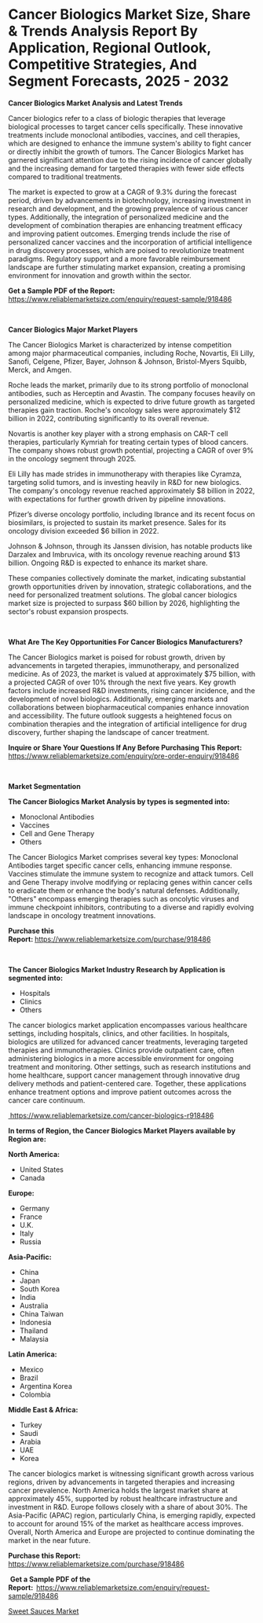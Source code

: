 <p><h1>Cancer Biologics Market Size, Share & Trends Analysis Report By Application, Regional Outlook, Competitive Strategies, And Segment Forecasts, 2025 - 2032</h1></p><p><strong>Cancer Biologics Market Analysis and Latest Trends</strong></p>
<p><p>Cancer biologics refer to a class of biologic therapies that leverage biological processes to target cancer cells specifically. These innovative treatments include monoclonal antibodies, vaccines, and cell therapies, which are designed to enhance the immune system's ability to fight cancer or directly inhibit the growth of tumors. The Cancer Biologics Market has garnered significant attention due to the rising incidence of cancer globally and the increasing demand for targeted therapies with fewer side effects compared to traditional treatments.</p><p>The market is expected to grow at a CAGR of 9.3% during the forecast period, driven by advancements in biotechnology, increasing investment in research and development, and the growing prevalence of various cancer types. Additionally, the integration of personalized medicine and the development of combination therapies are enhancing treatment efficacy and improving patient outcomes. Emerging trends include the rise of personalized cancer vaccines and the incorporation of artificial intelligence in drug discovery processes, which are poised to revolutionize treatment paradigms. Regulatory support and a more favorable reimbursement landscape are further stimulating market expansion, creating a promising environment for innovation and growth within the sector.</p></p>
<p><strong>Get a Sample PDF of the Report:&nbsp;</strong> <a href="https://www.reliablemarketsize.com/enquiry/request-sample/918486?utm_campaign=3248&utm_medium=2&utm_source=Github&utm_content=ia&utm_term=07032025&utm_id=cancer-biologics">https://www.reliablemarketsize.com/enquiry/request-sample/918486</a></p>
<p>&nbsp;</p>
<p><strong>Cancer Biologics Major Market Players</strong></p>
<p><p>The Cancer Biologics Market is characterized by intense competition among major pharmaceutical companies, including Roche, Novartis, Eli Lilly, Sanofi, Celgene, Pfizer, Bayer, Johnson & Johnson, Bristol-Myers Squibb, Merck, and Amgen. </p><p>Roche leads the market, primarily due to its strong portfolio of monoclonal antibodies, such as Herceptin and Avastin. The company focuses heavily on personalized medicine, which is expected to drive future growth as targeted therapies gain traction. Roche's oncology sales were approximately $12 billion in 2022, contributing significantly to its overall revenue.</p><p>Novartis is another key player with a strong emphasis on CAR-T cell therapies, particularly Kymriah for treating certain types of blood cancers. The company shows robust growth potential, projecting a CAGR of over 9% in the oncology segment through 2025. </p><p>Eli Lilly has made strides in immunotherapy with therapies like Cyramza, targeting solid tumors, and is investing heavily in R&D for new biologics. The company's oncology revenue reached approximately $8 billion in 2022, with expectations for further growth driven by pipeline innovations.</p><p>Pfizer’s diverse oncology portfolio, including Ibrance and its recent focus on biosimilars, is projected to sustain its market presence. Sales for its oncology division exceeded $6 billion in 2022.</p><p>Johnson & Johnson, through its Janssen division, has notable products like Darzalex and Imbruvica, with its oncology revenue reaching around $13 billion. Ongoing R&D is expected to enhance its market share.</p><p>These companies collectively dominate the market, indicating substantial growth opportunities driven by innovation, strategic collaborations, and the need for personalized treatment solutions. The global cancer biologics market size is projected to surpass $60 billion by 2026, highlighting the sector's robust expansion prospects.</p></p>
<p>&nbsp;</p>
<p><strong>What Are The Key Opportunities For Cancer Biologics Manufacturers?</strong></p>
<p><p>The Cancer Biologics market is poised for robust growth, driven by advancements in targeted therapies, immunotherapy, and personalized medicine. As of 2023, the market is valued at approximately $75 billion, with a projected CAGR of over 10% through the next five years. Key growth factors include increased R&D investments, rising cancer incidence, and the development of novel biologics. Additionally, emerging markets and collaborations between biopharmaceutical companies enhance innovation and accessibility. The future outlook suggests a heightened focus on combination therapies and the integration of artificial intelligence for drug discovery, further shaping the landscape of cancer treatment.</p></p>
<p><strong>Inquire or Share Your Questions If Any Before Purchasing This Report:</strong> <a href="https://www.reliablemarketsize.com/enquiry/pre-order-enquiry/918486?utm_campaign=3248&utm_medium=2&utm_source=Github&utm_content=ia&utm_term=07032025&utm_id=cancer-biologics">https://www.reliablemarketsize.com/enquiry/pre-order-enquiry/918486</a></p>
<p>&nbsp;</p>
<p><strong>Market Segmentation</strong></p>
<p><strong>The Cancer Biologics Market Analysis by types is segmented into:</strong></p>
<p><ul><li>Monoclonal Antibodies</li><li>Vaccines</li><li>Cell and Gene Therapy</li><li>Others</li></ul></p>
<p><p>The Cancer Biologics Market comprises several key types: Monoclonal Antibodies target specific cancer cells, enhancing immune response. Vaccines stimulate the immune system to recognize and attack tumors. Cell and Gene Therapy involve modifying or replacing genes within cancer cells to eradicate them or enhance the body's natural defenses. Additionally, "Others" encompass emerging therapies such as oncolytic viruses and immune checkpoint inhibitors, contributing to a diverse and rapidly evolving landscape in oncology treatment innovations.</p></p>
<p><strong>Purchase this Report:&nbsp;</strong><a href="https://www.reliablemarketsize.com/purchase/918486?utm_campaign=3248&utm_medium=2&utm_source=Github&utm_content=ia&utm_term=07032025&utm_id=cancer-biologics">https://www.reliablemarketsize.com/purchase/918486</a></p>
<p>&nbsp;</p>
<p><strong>The Cancer Biologics Market Industry Research by Application is segmented into:</strong></p>
<p><ul><li>Hospitals</li><li>Clinics</li><li>Others</li></ul></p>
<p><p>The cancer biologics market application encompasses various healthcare settings, including hospitals, clinics, and other facilities. In hospitals, biologics are utilized for advanced cancer treatments, leveraging targeted therapies and immunotherapies. Clinics provide outpatient care, often administering biologics in a more accessible environment for ongoing treatment and monitoring. Other settings, such as research institutions and home healthcare, support cancer management through innovative drug delivery methods and patient-centered care. Together, these applications enhance treatment options and improve patient outcomes across the cancer care continuum.</p></p>
<p><a href="https://www.reliablemarketsize.com/cancer-biologics-r918486?utm_campaign=3248&utm_medium=2&utm_source=Github&utm_content=ia&utm_term=07032025&utm_id=cancer-biologics">&nbsp;https://www.reliablemarketsize.com/cancer-biologics-r918486</a></p>
<p><strong>In terms of Region, the Cancer Biologics Market Players available by Region are:</strong></p>
<p>
    <p> <strong> North America: </strong>
        <ul>
            <li>United States</li>
            <li>Canada</li>
        </ul>
        </p> 
    <p> <strong> Europe: </strong>
        <ul>
            <li>Germany</li>
            <li>France</li>
            <li>U.K.</li>
            <li>Italy</li>
            <li>Russia</li>
        </ul>
        </p> 
    <p> <strong> Asia-Pacific: </strong>
        <ul>
            <li>China</li>
            <li>Japan</li>
            <li>South Korea</li>
            <li>India</li>
            <li>Australia</li>
            <li>China Taiwan</li>
            <li>Indonesia</li>
            <li>Thailand</li>
            <li>Malaysia</li>
        </ul>
        </p> 
    <p> <strong> Latin America: </strong>
        <ul>
            <li>Mexico</li>
            <li>Brazil</li>
            <li>Argentina Korea</li>
            <li>Colombia</li>
        </ul>
        </p> 
    <p> <strong> Middle East & Africa: </strong>
        <ul>
            <li>Turkey</li>
            <li>Saudi</li>
            <li>Arabia</li>
            <li>UAE</li>
            <li>Korea</li>
        </ul>
    </p>
    </p>
<p><p>The cancer biologics market is witnessing significant growth across various regions, driven by advancements in targeted therapies and increasing cancer prevalence. North America holds the largest market share at approximately 45%, supported by robust healthcare infrastructure and investment in R&D. Europe follows closely with a share of about 30%. The Asia-Pacific (APAC) region, particularly China, is emerging rapidly, expected to account for around 15% of the market as healthcare access improves. Overall, North America and Europe are projected to continue dominating the market in the near future.</p></p>
<p><strong>Purchase this Report: </strong><a href="https://www.reliablemarketsize.com/purchase/918486?utm_campaign=3248&utm_medium=2&utm_source=Github&utm_content=ia&utm_term=07032025&utm_id=cancer-biologics">https://www.reliablemarketsize.com/purchase/918486</a></p>
<p>&nbsp;<strong>Get a Sample PDF of the Report:&nbsp;&nbsp;</strong><a href="https://www.reliablemarketsize.com/enquiry/request-sample/918486?utm_campaign=3248&utm_medium=2&utm_source=Github&utm_content=ia&utm_term=07032025&utm_id=cancer-biologics">https://www.reliablemarketsize.com/enquiry/request-sample/918486</a></p>
<p><strong></strong></p>
<p><p><a href="https://github.com/shamstirroc7/Market-Research-Report-List-1/blob/main/sweet-sauces-market.md?utm_campaign=3248&utm_medium=2&utm_source=Github&utm_content=ia&utm_term=07032025&utm_id=cancer-biologics">Sweet Sauces Market</a></p></p>